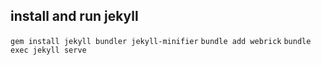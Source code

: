 ## install and run jekyll

`gem install jekyll bundler jekyll-minifier`
`bundle add webrick`
`bundle exec jekyll serve`

